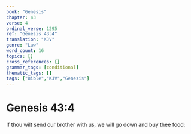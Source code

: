 ```yaml
---
book: "Genesis"
chapter: 43
verse: 4
ordinal_verse: 1295
ref: "Genesis 43:4"
translation: "KJV"
genre: "Law"
word_count: 16
topics: []
cross_references: []
grammar_tags: [conditional]
thematic_tags: []
tags: ["Bible","KJV","Genesis"]
---
```


# Genesis 43:4

If thou wilt send our brother with us, we will go down and buy thee food:
